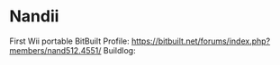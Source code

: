 # Nandii
First Wii portable
BitBuilt Profile: https://bitbuilt.net/forums/index.php?members/nand512.4551/
Buildlog:
